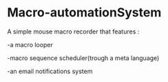 # Macro-automationSystem
A simple mouse macro recorder that features :
<p>-a macro looper</p>
<p>-macro sequence scheduler(trough a meta language)</p>
<p>-an email notifications system</p>
